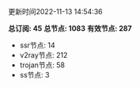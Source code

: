 更新时间2022-11-13 14:54:36

**总订阅: 45**
**总节点: 1083**
**有效节点: 287**
- ssr节点: 14
- v2ray节点: 212
- trojan节点: 58
- ss节点: 3

